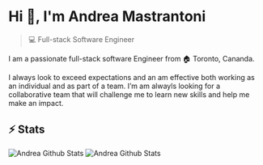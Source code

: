 # Hi 👋, I'm Andrea Mastrantoni
> 💻 Full-stack Software Engineer

I am a passionate full-stack software Engineer from 🏠 Toronto, Cananda.

I always look to exceed expectations and an am effective both working as an individual and as part of a team. I’m am alwayls looking for a collaborative team that will challenge me to learn new skills and help me make an impact.



## ⚡ Stats 
![Andrea Github Stats](https://andmast-github-stats.vercel.app/api?username=andmast&show_icons=true&count_private=true&hide=contribs,issues,prs&theme=gruvbox)
![Andrea Github Stats](https://andmast-github-stats.vercel.app/api/top-langs/?username=andmast&hide=html&theme=gruvbox)

